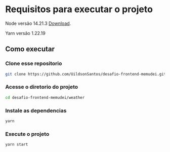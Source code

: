 # Requisitos para executar o projeto

Node versão 14.21.3 [Download](https://nodejs.org/en/download/releases).

Yarn versão 1.22.19

## Como executar

### Clone esse repositorio

```bash
git clone https://github.com/UildsonSantos/desafio-frontend-memudei.git
```

### Acesse o diretorio do projeto

```bash
cd desafio-frontend-memudei/weather
```

### Instale as dependencias

```bash
yarn
```

### Execute o projeto

```bash
yarn start
```
